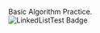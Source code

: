 Basic Algorithm Practice.  
![LinkedListTest Badge](https://img.shields.io/badge/dynamic/json?color=green&label=LinkedListTest&query=$[0].message&url=https%3A%2F%2Fraw.githubusercontent.com%2FLearningRiven%2FAlgorithmPractice%2Fmain%2Ftest-summary.json&style=flat)
